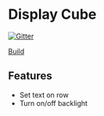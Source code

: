 # Display Cube
[![Gitter](https://img.shields.io/gitter/room/nwjs/nw.js.svg)](https://gitter.im/HackCubeOrg/General?utm_source=share-link&utm_medium=link&utm_campaign=share-link)

[Build](https://travis-ci.org/HackCubeOrg/DisplayCube.svg?branch=master)

## Features

 - Set text on row
 - Turn on/off backlight
